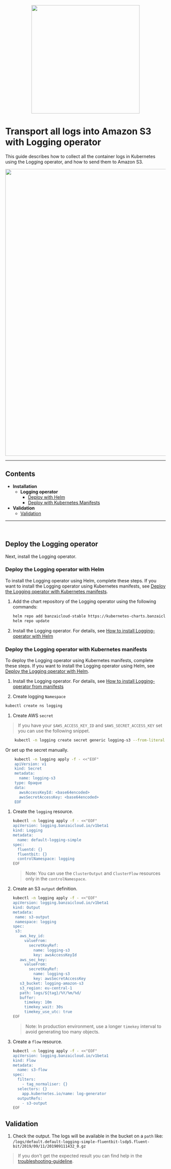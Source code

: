 <p align="center"><img src="../img/s3_logo.png" width="340"></p>

# Transport all logs into Amazon S3  with Logging operator

This guide describes how to collect all the container logs in Kubernetes using the Logging operator, and how to send them to Amazon S3.

<p align="center"><img src="../img/s3_flow.png" width="900"></p>


---
## Contents
- **Installation**
  - **Logging operator**
    - [Deploy with Helm](#deploy-the-logging-operator-with-helm)
    - [Deploy with Kubernetes Manifests](#deploy-the-logging-operator-with-kubernetes-manifests)
- **Validation**
    - [Validation](#Validation)
---
<br />



## Deploy the Logging operator

Next, install the Logging operator.


### Deploy the Logging operator with Helm

To install the Logging operator using Helm, complete these steps. If you want to install the Logging operator using Kubernetes manifests, see [Deploy the Logging operator with Kubernetes manifests](../deploy/README.md#deploy-the-logging-operator-from-kubernetes-manifests).

1. Add the chart repository of the Logging operator using the following commands:
    ```bash
    helm repo add banzaicloud-stable https://kubernetes-charts.banzaicloud.com
    helm repo update
    ```
1. Install the Logging operator. For details, see [How to install Logging-operator with Helm](../deploy/README.md#deploy-logging-operator-with-helm)

### Deploy the Logging operator with Kubernetes manifests

To deploy the Logging operator using Kubernetes manifests, complete these steps. If you want to install the Logging operator using Helm, see [Deploy the Logging operator with Helm](#deploy-the-logging-operator-with-helm).   

1. Install the Logging operator. For details, see [How to install Logging-operator from manifests](../deploy/README.md#deploy-the-logging-operator-from-kubernetes-manifests)

1. Create logging `Namespace`
```bash
kubectl create ns logging
```

1. Create AWS `secret`

> If you have your `$AWS_ACCESS_KEY_ID` and `$AWS_SECRET_ACCESS_KEY` set you can use the following snippet.
```bash
    kubectl -n logging create secret generic logging-s3 --from-literal "awsAccessKeyId=$AWS_ACCESS_KEY_ID" --from-literal "awsSecretAccessKey=$AWS_SECRET_ACCESS_KEY"
```
Or set up the secret manually.
```bash
    kubectl -n logging apply -f - <<"EOF" 
    apiVersion: v1
    kind: Secret
    metadata:
      name: logging-s3
    type: Opaque
    data:
      awsAccessKeyId: <base64encoded>
      awsSecretAccessKey: <base64encoded>
    EOF
```


1. Create the `logging` resource.
     ```bash
     kubectl -n logging apply -f - <<"EOF" 
     apiVersion: logging.banzaicloud.io/v1beta1
     kind: Logging
     metadata:
       name: default-logging-simple
     spec:
       fluentd: {}
       fluentbit: {}
       controlNamespace: logging
     EOF
     ```
     > Note: You can use the `ClusterOutput` and `ClusterFlow` resources only in the `controlNamespace`.
1. Create an S3 `output` definition.
     ```bash
    kubectl -n logging apply -f - <<"EOF" 
    apiVersion: logging.banzaicloud.io/v1beta1
    kind: Output
    metadata:
      name: s3-output
      namespace: logging
    spec:
      s3:
        aws_key_id:
          valueFrom:
            secretKeyRef:
              name: logging-s3
              key: awsAccessKeyId
        aws_sec_key:
          valueFrom:
            secretKeyRef:
              name: logging-s3
              key: awsSecretAccessKey
        s3_bucket: logging-amazon-s3
        s3_region: eu-central-1
        path: logs/${tag}/%Y/%m/%d/
        buffer:
          timekey: 10m
          timekey_wait: 30s
          timekey_use_utc: true
    EOF
     ```
     > Note: In production environment, use a longer `timekey` interval to avoid generating too many objects.
1. Create a `flow` resource.
     ```bash
     kubectl -n logging apply -f - <<"EOF" 
     apiVersion: logging.banzaicloud.io/v1beta1
     kind: Flow
     metadata:
       name: s3-flow
     spec:
       filters:
         - tag_normaliser: {}
       selectors: {}
         app.kubernetes.io/name: log-generator
       outputRefs:
         - s3-output
     EOF
     ```
## Validation
1. Check the output.
The logs will be available in the bucket on a `path` like:
    ```/logs/default.default-logging-simple-fluentbit-lsdp5.fluent-bit/2019/09/11/201909111432_0.gz```

> If you don't get the expected result you can find help in the [troubleshooting-guideline](../troubleshooting.md).

